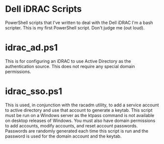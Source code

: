 # Dell iDRAC Scripts
PowerShell scripts that I've written to deal with the Dell iDRAC
I'm a bash scripter.  This is my first PowerShell script.  Don't judge me (out loud).

# idrac_ad.ps1
This is for configuring an iDRAC to use Active Directory as the authentication source.  This does not require any special domain permissions.

# idrac_sso.ps1
This is used, in conjunction with the racadm utility, to add a service account to active directory and use that account to generate a keytab.
This script must be run on a Windows server as the ktpass command is not available on desktop releases of Windows.  You must also have domain permissions to add accounts, modify accounts, and reset account passwords.
Passwords are randomly generated each time this script is run and the password is used for the domain account and the keytab.
